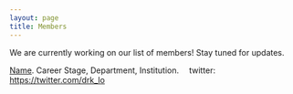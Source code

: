 ```yaml
---
layout: page
title: Members
---
```


We are currently working on our list of members! Stay tuned for updates.

[Name](https://sites.google.com/site/katielotterhos/home). Career Stage, Department, Institution. [<img src="https://assets-cdn.github.com/images/modules/logos_page/GitHub-Mark.png" height=10 width=10>](http://github.com/drk-lo)
    twitter: https://twitter.com/drk_lo

